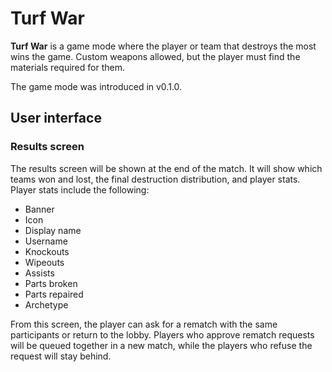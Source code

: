# Turf War
**Turf War** is a game mode where the player or team that destroys the most wins the game. Custom weapons allowed, but the player must find the materials required for them.

The game mode was introduced in v0.1.0.

## User interface
### Results screen
The results screen will be shown at the end of the match. It will show which teams won and lost, the final destruction distribution, and player stats. Player stats include the following: 
* Banner
* Icon
* Display name
* Username
* Knockouts
* Wipeouts
* Assists
* Parts broken
* Parts repaired
* Archetype

From this screen, the player can ask for a rematch with the same participants or return to the lobby. Players who approve rematch requests will be queued together in a new match, while the players who refuse the request will stay behind.
